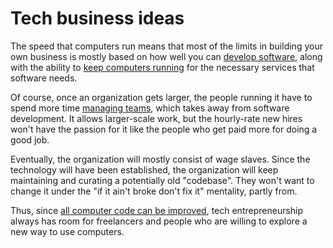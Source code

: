 
# Tech business ideas

The speed that computers run means that most of the limits in building your own business is mostly based on how well you can [develop software](computers-software.md), along with the ability to [keep computers running](computers-distsys-enterprise.md) for the necessary services that software needs.

Of course, once an organization gets larger, the people running it have to spend more time [managing teams](mgmt-3_teams.md), which takes away from software development. It allows larger-scale work, but the hourly-rate new hires won't have the passion for it like the people who get paid more for doing a good job.

Eventually, the organization will mostly consist of wage slaves. Since the technology will have been established, the organization will keep maintaining and curating a potentially old "codebase". They won't want to change it under the "if it ain't broke don't fix it" mentality, partly from.

Thus, since [all computer code can be improved](computers-software-redesign.md), tech entrepreneurship always has room for freelancers and people who are willing to explore a new way to use computers.
